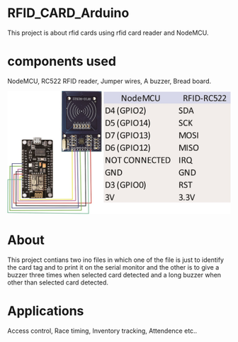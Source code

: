 # RFID_CARD_Arduino
This project is about rfid cards using rfid card reader and NodeMCU.
# components used
NodeMCU,
RC522 RFID reader,
Jumper wires,
A buzzer,
Bread board. 

![](Circuit/connections.jpg)
# About
This project contians two ino files in which one of the file is just to identify the card tag and to print it on the serial monitor and the other is to give a buzzer three times when selected card detected and a long buzzer when other than selected card detected.
# Applications
Access control,
Race timing,
Inventory tracking,
Attendence etc..
